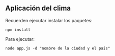 ## Aplicación del clima 

Recuerden ejecutar instalar los paquetes:

```
npm install
```

Para ejecutar:

```
node app.js -d "nombre de la ciudad y el pais"
```
